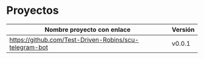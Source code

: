 # Proyectos

| Nombre proyecto con enlace | Versión |
|--------------------------- |---------|
| https://github.com/Test-Driven-Robins/scu-telegram-bot | v0.0.1 |
